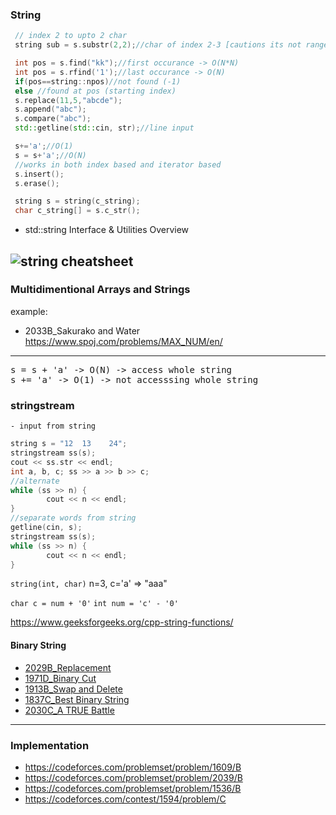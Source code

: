 ### String

```cpp
 // index 2 to upto 2 char
 string sub = s.substr(2,2);//char of index 2-3 [cautions its not range like]

 int pos = s.find("kk");//first occurance -> O(N*N)
 int pos = s.rfind('1');//last occurance -> O(N)
 if(pos==string::npos)//not found (-1)
 else //found at pos (starting index)
 s.replace(11,5,"abcde");
 s.append("abc");
 s.compare("abc");
 std::getline(std::cin, str);//line input

 s+='a';//O(1)
 s = s+'a';//O(N)
 //works in both index based and iterator based
 s.insert();
 s.erase();

 string s = string(c_string);
 char c_string[] = s.c_str();
```

- std::string Interface & Utilities Overview

## ![string cheatsheet](https://hackingcpp.com/cpp/std/string_crop.png)

### Multidimentional Arrays and Strings

example:

- 2033B_Sakurako and Water
  https://www.spoj.com/problems/MAX_NUM/en/

---

<pre>
s = s + 'a' -> O(N) -> access whole string
s += 'a' -> O(1) -> not accesssing whole string
</pre>

### stringstream

    - input from string

```cpp
string s = "12  13    24";
stringstream ss(s);
cout << ss.str << endl;
int a, b, c; ss >> a >> b >> c;
//alternate
while (ss >> n) {
        cout << n << endl;
}
//separate words from string
getline(cin, s);
stringstream ss(s);
while (ss >> n) {
        cout << n << endl;
}
```

<code>string(int, char)</code> n=3, c='a' => "aaa"

<code>char c = num + '0'</code>
<code>int num = 'c' - '0'</code>

https://www.geeksforgeeks.org/cpp-string-functions/

#### Binary String

- [2029B_Replacement]()
- [1971D_Binary Cut]()
- [1913B_Swap and Delete]()
- [1837C_Best Binary String]()
- [2030C_A TRUE Battle]()

---

### Implementation

- https://codeforces.com/problemset/problem/1609/B
- https://codeforces.com/problemset/problem/2039/B
- https://codeforces.com/problemset/problem/1536/B
- https://codeforces.com/contest/1594/problem/C
